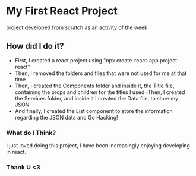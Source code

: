 # My First React Project


project developed from scratch as an activity of the week

## How did I do it?

- First, I created a react project using "npx create-react-app project-react"
- Then, I removed the folders and files that were not used for me at that time
- Then, I created the Components folder and inside it, the Title file, containing the props and children for the titles I used
-Then, I created the Services folder, and inside it I created the Data file, to store my JSON
- And finally, I created the List component to store the information regarding the JSON data
and Go Hacking!

### What do I Think?

I just loved doing this project, I have been increasingly enjoying developing in react.



### Thank U <3

